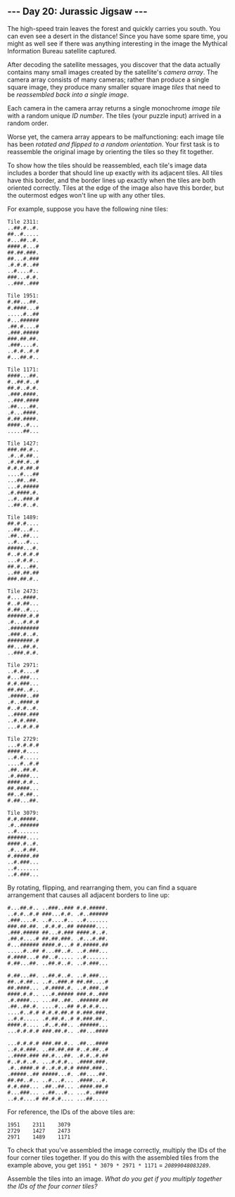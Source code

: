 \--- Day 20: Jurassic Jigsaw ---
--------------------------------

The high-speed train leaves the forest and quickly carries you south. You can even see a desert in the distance! Since you have some spare time, you might as well see if there was anything interesting in the image the Mythical Information Bureau satellite captured.

After decoding the satellite messages, you discover that the data actually contains many small images created by the satellite's _camera array_. The camera array consists of many cameras; rather than produce a single square image, they produce many smaller square image _tiles_ that need to be _reassembled back into a single image_.

Each camera in the camera array returns a single monochrome _image tile_ with a random unique _ID number_. The tiles (your puzzle input) arrived in a random order.

Worse yet, the camera array appears to be malfunctioning: each image tile has been _rotated and flipped to a random orientation_. Your first task is to reassemble the original image by orienting the tiles so they fit together.

To show how the tiles should be reassembled, each tile's image data includes a border that should line up exactly with its adjacent tiles. All tiles have this border, and the border lines up exactly when the tiles are both oriented correctly. Tiles at the edge of the image also have this border, but the outermost edges won't line up with any other tiles.

For example, suppose you have the following nine tiles:

    Tile 2311:
    ..##.#..#.
    ##..#.....
    #...##..#.
    ####.#...#
    ##.##.###.
    ##...#.###
    .#.#.#..##
    ..#....#..
    ###...#.#.
    ..###..###
    
    Tile 1951:
    #.##...##.
    #.####...#
    .....#..##
    #...######
    .##.#....#
    .###.#####
    ###.##.##.
    .###....#.
    ..#.#..#.#
    #...##.#..
    
    Tile 1171:
    ####...##.
    #..##.#..#
    ##.#..#.#.
    .###.####.
    ..###.####
    .##....##.
    .#...####.
    #.##.####.
    ####..#...
    .....##...
    
    Tile 1427:
    ###.##.#..
    .#..#.##..
    .#.##.#..#
    #.#.#.##.#
    ....#...##
    ...##..##.
    ...#.#####
    .#.####.#.
    ..#..###.#
    ..##.#..#.
    
    Tile 1489:
    ##.#.#....
    ..##...#..
    .##..##...
    ..#...#...
    #####...#.
    #..#.#.#.#
    ...#.#.#..
    ##.#...##.
    ..##.##.##
    ###.##.#..
    
    Tile 2473:
    #....####.
    #..#.##...
    #.##..#...
    ######.#.#
    .#...#.#.#
    .#########
    .###.#..#.
    ########.#
    ##...##.#.
    ..###.#.#.
    
    Tile 2971:
    ..#.#....#
    #...###...
    #.#.###...
    ##.##..#..
    .#####..##
    .#..####.#
    #..#.#..#.
    ..####.###
    ..#.#.###.
    ...#.#.#.#
    
    Tile 2729:
    ...#.#.#.#
    ####.#....
    ..#.#.....
    ....#..#.#
    .##..##.#.
    .#.####...
    ####.#.#..
    ##.####...
    ##..#.##..
    #.##...##.
    
    Tile 3079:
    #.#.#####.
    .#..######
    ..#.......
    ######....
    ####.#..#.
    .#...#.##.
    #.#####.##
    ..#.###...
    ..#.......
    ..#.###...
    

By rotating, flipping, and rearranging them, you can find a square arrangement that causes all adjacent borders to line up:

    #...##.#.. ..###..### #.#.#####.
    ..#.#..#.# ###...#.#. .#..######
    .###....#. ..#....#.. ..#.......
    ###.##.##. .#.#.#..## ######....
    .###.##### ##...#.### ####.#..#.
    .##.#....# ##.##.###. .#...#.##.
    #...###### ####.#...# #.#####.##
    .....#..## #...##..#. ..#.###...
    #.####...# ##..#..... ..#.......
    #.##...##. ..##.#..#. ..#.###...
    
    #.##...##. ..##.#..#. ..#.###...
    ##..#.##.. ..#..###.# ##.##....#
    ##.####... .#.####.#. ..#.###..#
    ####.#.#.. ...#.##### ###.#..###
    .#.####... ...##..##. .######.##
    .##..##.#. ....#...## #.#.#.#...
    ....#..#.# #.#.#.##.# #.###.###.
    ..#.#..... .#.##.#..# #.###.##..
    ####.#.... .#..#.##.. .######...
    ...#.#.#.# ###.##.#.. .##...####
    
    ...#.#.#.# ###.##.#.. .##...####
    ..#.#.###. ..##.##.## #..#.##..#
    ..####.### ##.#...##. .#.#..#.##
    #..#.#..#. ...#.#.#.. .####.###.
    .#..####.# #..#.#.#.# ####.###..
    .#####..## #####...#. .##....##.
    ##.##..#.. ..#...#... .####...#.
    #.#.###... .##..##... .####.##.#
    #...###... ..##...#.. ...#..####
    ..#.#....# ##.#.#.... ...##.....
    

For reference, the IDs of the above tiles are:

    1951    2311    3079
    2729    1427    2473
    2971    1489    1171
    

To check that you've assembled the image correctly, multiply the IDs of the four corner tiles together. If you do this with the assembled tiles from the example above, you get `1951 * 3079 * 2971 * 1171` = _`20899048083289`_.

Assemble the tiles into an image. _What do you get if you multiply together the IDs of the four corner tiles?_
